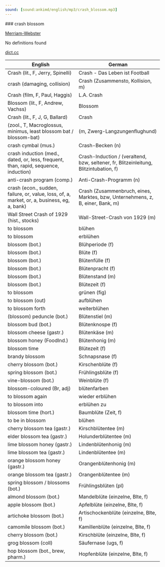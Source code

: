 ```yaml
---
sound: [sound:ankimd/english/mp3/crash_blossom.mp3]
---
```


\### crash blossom

[Merriam-Webster](https://www.merriam-webster.com/dictionary/crash+blossom)

No definitions found

[dict.cc](https://www.dict.cc/crash+blossom)

| English        | German       |
| -------------- | ------------ |
| Crash (lit., F, Jerry, Spinelli) | Crash - Das Leben ist Football |
| crash (damaging, collision) | Crash (Zusammensto, Kollision, m) |
| Crash (film, F, Paul, Haggis) | L.A. Crash |
| Blossom (lit., F, Andrew, Vachss) | Blossom |
| Crash (lit., F, J, G, Ballard) | Crash |
|  (zool., T, Macroglossus, minimus, least blossom bat / blossom-bat) |  (m, Zwerg-Langzungenflughund) |
| crash cymbal (mus.) | Crash-Becken (n) |
| crash induction (med., dated, or, less, frequent, than, rapid, sequence, induction) | Crash-Induction / (veraltend, bzw, seltener, fr, Blitzeinleitung, Blitzintubation, f) |
| anti-crash program (comp.) | Anti-Crash-Programm (n) |
| crash (econ., sudden, failure, or, value, loss, of, a, market, or, a, business, eg, a, bank) | Crash (Zusammenbruch, eines, Marktes, bzw, Unternehmens, z, B, einer, Bank, m) |
| Wall Street Crash of 1929 (hist., stocks) | Wall-Street-Crash von 1929 (m) |
| to blossom | blühen |
| to blossom | erblühen |
| blossom (bot.) | Blühperiode (f) |
| blossom (bot.) | Blüte (f) |
| blossom (bot.) | Blütenfülle (f) |
| blossom (bot.) | Blütenpracht (f) |
| blossom (bot.) | Blütenstand (m) |
| blossom (bot.) | Blütezeit (f) |
| to blossom | grünen (fig) |
| to blossom (out) | aufblühen |
| to blossom forth | weiterblühen |
| (blossom) peduncle (bot.) | Blütenstiel (m) |
| blossom bud (bot.) | Blütenknospe (f) |
| blossom cheese (gastr.) | Blütenkäse (m) |
| blossom honey (FoodInd.) | Blütenhonig (m) |
| blossom time | Blütezeit (f) |
| brandy blossom | Schnapsnase (f) |
| cherry blossom (bot.) | Kirschenblüte (f) |
| spring blossom (bot.) | Frühlingsblüte (f) |
| vine-blossom (bot.) | Weinblüte (f) |
| blossom-coloured (Br, adj) | blütenfarben |
| to blossom again | wieder erblühen |
| to blossom into | erblühen zu |
| blossom time (hort.) | Baumblüte (Zeit, f) |
| to be in blossom | blühen |
| cherry blossom tea (gastr.) | Kirschblütentee (m) |
| elder blossom tea (gastr.) | Holunderblütentee (m) |
| lime blossom honey (gastr.) | Lindenblütenhonig (m) |
| lime blossom tea (gastr.) | Lindenblütentee (m) |
| orange blossom honey (gastr.) | Orangenblütenhonig (m) |
| orange blossom tea (gastr.) | Orangenblütentee (m) |
| spring blossom / blossoms (bot.) | Frühlingsblüten (pl) |
| almond blossom (bot.) | Mandelblüte (einzelne, Blte, f) |
| apple blossom (bot.) | Apfelblüte (einzelne, Blte, f) |
| artichoke blossom (bot.) | Artischockenblüte (einzelne, Blte, f) |
| camomile blossom (bot.) | Kamillenblüte (einzelne, Blte, f) |
| cherry blossom (bot.) | Kirschblüte (einzelne, Blte, f) |
| grog blossom (coll) | Säufernase (ugs, f) |
| hop blossom (bot., brew, pharm.) | Hopfenblüte (einzelne, Blte, f) |
